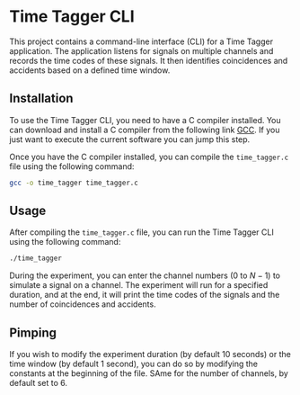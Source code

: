 # Time Tagger CLI

This project contains a command-line interface (CLI) for a Time Tagger application. The application listens for signals on multiple channels and records the time codes of these signals. It then identifies coincidences and accidents based on a defined time window.

## Installation

To use the Time Tagger CLI, you need to have a C compiler installed. You can download and install a C compiler from the following link [GCC](https://gcc.gnu.org/install/index.html). If you just want to execute the current software you can jump this step.

Once you have the C compiler installed, you can compile the `time_tagger.c` file using the following command:

```bash
gcc -o time_tagger time_tagger.c
```

## Usage
After compiling the `time_tagger.c` file, you can run the Time Tagger CLI using the following command:
```bash
./time_tagger
```

During the experiment, you can enter the channel numbers ($0$ to $N-1$) to simulate a signal on a channel. The experiment will run for a specified duration, and at the end, it will print the time codes of the signals and the number of coincidences and accidents.

## Pimping

If you wish to modify the experiment duration (by default $10$ seconds) or the time window (by default $1$ second), you can do so by modifying the constants at the beginning of the file. SAme for the number of channels, by default set to $6$.
